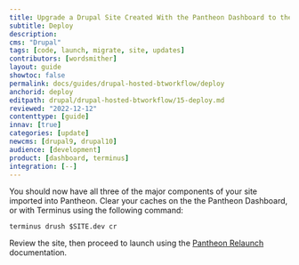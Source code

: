 ```yaml
---
title: Upgrade a Drupal Site Created With the Pantheon Dashboard to the Latest Version of Drupal + Build Tools
subtitle: Deploy
description: 
cms: "Drupal"
tags: [code, launch, migrate, site, updates]
contributors: [wordsmither]
layout: guide
showtoc: false
permalink: docs/guides/drupal-hosted-btworkflow/deploy
anchorid: deploy
editpath: drupal/drupal-hosted-btworkflow/15-deploy.md
reviewed: "2022-12-12"
contenttype: [guide]
innav: [true]
categories: [update]
newcms: [drupal9, drupal10]
audience: [development]
product: [dashboard, terminus]
integration: [--]
---
```


You should now have all three of the major components of your site imported into Pantheon. Clear your caches on the the Pantheon Dashboard, or with Terminus using the following command:

  ```bash{promptUser: user}
  terminus drush $SITE.dev cr
  ```

Review the site, then proceed to launch using the [Pantheon Relaunch](/relaunch) documentation.